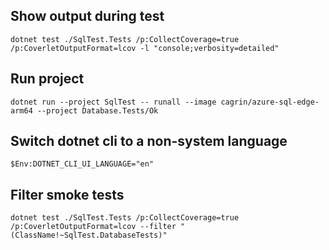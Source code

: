## Show output during test

```dotnet test ./SqlTest.Tests /p:CollectCoverage=true /p:CoverletOutputFormat=lcov -l "console;verbosity=detailed" ```

## Run project

```dotnet run --project SqlTest -- runall --image cagrin/azure-sql-edge-arm64 --project Database.Tests/Ok```

## Switch dotnet cli to a non-system language

```$Env:DOTNET_CLI_UI_LANGUAGE="en"```

## Filter smoke tests

```dotnet test ./SqlTest.Tests /p:CollectCoverage=true /p:CoverletOutputFormat=lcov --filter "(ClassName!~SqlTest.DatabaseTests)"```